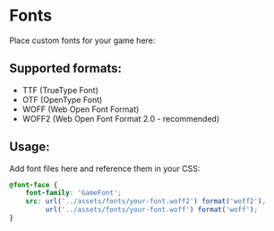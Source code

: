 # Fonts

Place custom fonts for your game here:

## Supported formats:
- TTF (TrueType Font)
- OTF (OpenType Font)
- WOFF (Web Open Font Format)
- WOFF2 (Web Open Font Format 2.0 - recommended)

## Usage:
Add font files here and reference them in your CSS:

```css
@font-face {
    font-family: 'GameFont';
    src: url('../assets/fonts/your-font.woff2') format('woff2'),
         url('../assets/fonts/your-font.woff') format('woff');
}
```